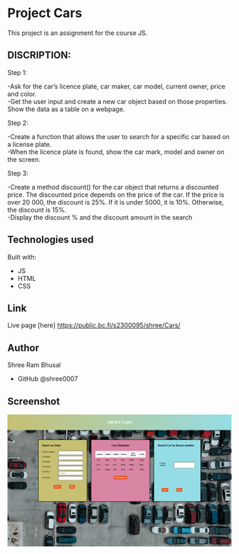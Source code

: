 # Project Cars

This project is an assignment for the course JS. 


## DISCRIPTION:

Step 1: 

-Ask for the car’s licence plate, car maker, car model, current owner, price and color.<br>
-Get the user input and create a new car object based on those properties. Show the data as a table on a webpage.<br>


Step 2: 

-Create a function that allows the user to search for a specific car based on a license plate.<br>
-When the licence plate is found, show the car mark, model and owner on the screen. <br>


Step 3: 

-Create a method discount() for the car object that returns a discounted price. The discounted price depends on the price of the car. If the price is over 20 000, the discount is 25%. If it is under 5000, it is 10%. Otherwise, the discount is 15%.<br>
-Display the discount % and the discount amount in the search




## Technologies used

Built with: 

- JS
- HTML
- CSS


## Link

Live page [here] https://public.bc.fi/s2300095/shree/Cars/


## Author

Shree Ram Bhusal
- GitHub @shree0007


## Screenshot
![webpage_screenshot](Cars_screenshot.png)